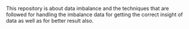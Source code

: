 This repository is about data imbalance and the techniques that are followed for handling the imbalance data for getting the correct insight of data as well as for better result also.
